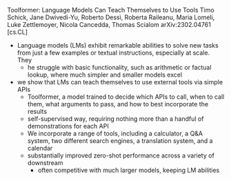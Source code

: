 Toolformer: Language Models Can Teach Themselves to Use Tools
Timo Schick, Jane Dwivedi-Yu, Roberto Dessì, Roberta Raileanu, Maria Lomeli,
  Luke Zettlemoyer, Nicola Cancedda, Thomas Scialom
arXiv:2302.04761 [cs.CL]

* Language models (LMs) exhibit remarkable abilities to solve new tasks
  from just a few examples or textual instructions, especially at scale. They
  * he struggle with basic functionality, such as arithmetic or factual lookup,
    where much simpler and smaller models excel
* we show that LMs can teach themselves to use external tools via simple APIs
  * Toolformer, a model trained to decide which APIs to call, when to call
    them, what arguments to pass, and how to best incorporate the results
  * self-supervised way, requiring nothing more than
    a handful of demonstrations for each API
  * We incorporate a range of tools, including a calculator, a Q\&A system, two
    different search engines, a translation system, and a calendar
  * substantially improved zero-shot performance across a variety of downstream
    * often competitive with much larger models, keeping LM abilities
